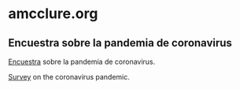 # amcclure.org

## Encuestra sobre la pandemia de coronavirus
[Encuestra](/covid-survey/) sobre la pandemia de coronavirus.

[Survey](/covid-survey-en/) on the coronavirus pandemic.
